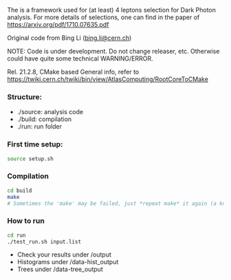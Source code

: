 The is a framework used for (at least) 4 leptons selection for Dark Photon analysis. 
For more details of selections, one can find in the paper of https://arxiv.org/pdf/1710.07635.pdf

Original code from Bing Li (bing.li@cern.ch)

NOTE: Code is under development. Do not change releaser, etc.
Otherwise could have quite some technical WARNING/ERROR.

Rel. 21.2.8, CMake based
General info, refer to
https://twiki.cern.ch/twiki/bin/view/AtlasComputing/RootCoreToCMake

### Structure:
* ./source: analysis code
* ./build: compilation
* ./run: run folder

### First time setup:
```bash
source setup.sh
```

### Compilation
```bash
cd build
make
# Sometimes the 'make' may be failed, just *repeat make* it again (a known issue for cmake packages?).
```

### How to run
```bash
cd run
./test_run.sh input.list
```
* Check your results under /output
* Histograms under /data-hist_output
* Trees under /data-tree_output

